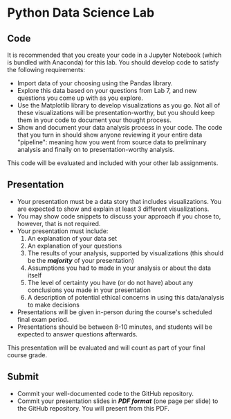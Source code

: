 # Python Data Science Lab

## Code
It is recommended that you create your code in a Jupyter Notebook (which is bundled with Anaconda) for this lab. You should develop code to satisfy the following requirements:
* Import data of your choosing using the Pandas library.
* Explore this data based on your questions from Lab 7, and new questions you come up with as you explore.
* Use the Matplotlib library to develop visualizations as you go. Not all of these visualizations will be presentation-worthy, but you should keep them in your code to document your thought process.
* Show and document your data analysis process in your code. The code that you turn in should show anyone reviewing it your entire data "pipeline": meaning how you went from source data to preliminary analysis and finally on to presentation-worthy analysis.

This code will be evaluated and included with your other lab assignments.

## Presentation
* Your presentation must be a data story that includes visualizations. You are expected to show and explain at least 3 different visualizations.
* You may show code snippets to discuss your approach if you chose to, however, that is not required.
* Your presentation must include:
  1. An explanation of your data set
  2. An explanation of your questions
  3. The results of your analysis, supported by visualizations (this should be the ***majority*** of your presentation)
  4. Assumptions you had to made in your analysis or about the data itself
  5. The level of certainty you have (or do not have) about any conclusions you made in your presentation
  6. A description of potential ethical concerns in using this data/analysis to make decisions
* Presentations will be given in-person during the course's scheduled final exam period.
* Presentations should be between 8-10 minutes, and students will be expected to answer questions afterwards.

This presentation will be evaluated and will count as part of your final course grade.

## Submit
* Commit your well-documented code to the GitHub repository.
* Commit your presentation slides in ***PDF format*** (one page per slide) to the GitHub repository. You will present from this PDF.
